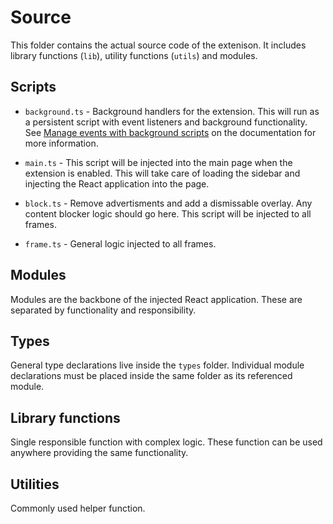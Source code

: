 # Source

This folder contains the actual source code of the extenison. It includes library functions (`lib`), utility functions (`utils`) and modules.

## Scripts

- `background.ts`  - Background handlers for the extension. This will run as a persistent script with event listeners and background functionality.
See [Manage events with background scripts](https://developer.chrome.com/docs/extensions/mv2/background_pages/) on the documentation for more information.

- `main.ts` - This script will be injected into the main page when the extension is enabled. This will take care of loading the sidebar and injecting the React application into the page.

- `block.ts` - Remove advertisments and add a dismissable overlay. Any content blocker logic should go here. This script will be injected to all frames.

- `frame.ts` - General logic injected to all frames.

## Modules

Modules are the backbone of the injected React application. These are separated by functionality and responsibility.

## Types

General type declarations live inside the `types` folder. Individual module declarations must be placed inside the same folder as its referenced module.

## Library functions

Single responsible function with complex logic. These function can be used anywhere providing the same functionality.

## Utilities

Commonly used helper function.